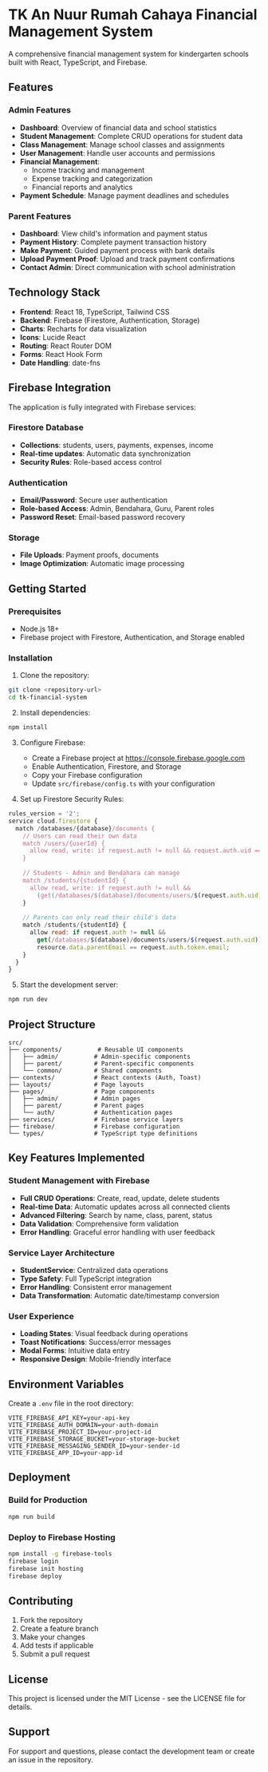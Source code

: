 # TK An Nuur Rumah Cahaya Financial Management System

A comprehensive financial management system for kindergarten schools built with React, TypeScript, and Firebase.

## Features

### Admin Features
- **Dashboard**: Overview of financial data and school statistics
- **Student Management**: Complete CRUD operations for student data
- **Class Management**: Manage school classes and assignments
- **User Management**: Handle user accounts and permissions
- **Financial Management**: 
  - Income tracking and management
  - Expense tracking and categorization
  - Financial reports and analytics
- **Payment Schedule**: Manage payment deadlines and schedules

### Parent Features
- **Dashboard**: View child's information and payment status
- **Payment History**: Complete payment transaction history
- **Make Payment**: Guided payment process with bank details
- **Upload Payment Proof**: Upload and track payment confirmations
- **Contact Admin**: Direct communication with school administration

## Technology Stack

- **Frontend**: React 18, TypeScript, Tailwind CSS
- **Backend**: Firebase (Firestore, Authentication, Storage)
- **Charts**: Recharts for data visualization
- **Icons**: Lucide React
- **Routing**: React Router DOM
- **Forms**: React Hook Form
- **Date Handling**: date-fns

## Firebase Integration

The application is fully integrated with Firebase services:

### Firestore Database
- **Collections**: students, users, payments, expenses, income
- **Real-time updates**: Automatic data synchronization
- **Security Rules**: Role-based access control

### Authentication
- **Email/Password**: Secure user authentication
- **Role-based Access**: Admin, Bendahara, Guru, Parent roles
- **Password Reset**: Email-based password recovery

### Storage
- **File Uploads**: Payment proofs, documents
- **Image Optimization**: Automatic image processing

## Getting Started

### Prerequisites
- Node.js 18+ 
- Firebase project with Firestore, Authentication, and Storage enabled

### Installation

1. Clone the repository:
```bash
git clone <repository-url>
cd tk-financial-system
```

2. Install dependencies:
```bash
npm install
```

3. Configure Firebase:
   - Create a Firebase project at https://console.firebase.google.com
   - Enable Authentication, Firestore, and Storage
   - Copy your Firebase configuration
   - Update `src/firebase/config.ts` with your configuration

4. Set up Firestore Security Rules:
```javascript
rules_version = '2';
service cloud.firestore {
  match /databases/{database}/documents {
    // Users can read their own data
    match /users/{userId} {
      allow read, write: if request.auth != null && request.auth.uid == userId;
    }
    
    // Students - Admin and Bendahara can manage
    match /students/{studentId} {
      allow read, write: if request.auth != null && 
        (get(/databases/$(database)/documents/users/$(request.auth.uid)).data.role in ['admin', 'bendahara']);
    }
    
    // Parents can only read their child's data
    match /students/{studentId} {
      allow read: if request.auth != null && 
        get(/databases/$(database)/documents/users/$(request.auth.uid)).data.role == 'parent' &&
        resource.data.parentEmail == request.auth.token.email;
    }
  }
}
```

5. Start the development server:
```bash
npm run dev
```

## Project Structure

```
src/
├── components/          # Reusable UI components
│   ├── admin/          # Admin-specific components
│   ├── parent/         # Parent-specific components
│   └── common/         # Shared components
├── contexts/           # React contexts (Auth, Toast)
├── layouts/            # Page layouts
├── pages/              # Page components
│   ├── admin/          # Admin pages
│   ├── parent/         # Parent pages
│   └── auth/           # Authentication pages
├── services/           # Firebase service layers
├── firebase/           # Firebase configuration
└── types/              # TypeScript type definitions
```

## Key Features Implemented

### Student Management with Firebase
- **Full CRUD Operations**: Create, read, update, delete students
- **Real-time Data**: Automatic updates across all connected clients
- **Advanced Filtering**: Search by name, class, parent, status
- **Data Validation**: Comprehensive form validation
- **Error Handling**: Graceful error handling with user feedback

### Service Layer Architecture
- **StudentService**: Centralized data operations
- **Type Safety**: Full TypeScript integration
- **Error Handling**: Consistent error management
- **Data Transformation**: Automatic date/timestamp conversion

### User Experience
- **Loading States**: Visual feedback during operations
- **Toast Notifications**: Success/error messages
- **Modal Forms**: Intuitive data entry
- **Responsive Design**: Mobile-friendly interface

## Environment Variables

Create a `.env` file in the root directory:

```env
VITE_FIREBASE_API_KEY=your-api-key
VITE_FIREBASE_AUTH_DOMAIN=your-auth-domain
VITE_FIREBASE_PROJECT_ID=your-project-id
VITE_FIREBASE_STORAGE_BUCKET=your-storage-bucket
VITE_FIREBASE_MESSAGING_SENDER_ID=your-sender-id
VITE_FIREBASE_APP_ID=your-app-id
```

## Deployment

### Build for Production
```bash
npm run build
```

### Deploy to Firebase Hosting
```bash
npm install -g firebase-tools
firebase login
firebase init hosting
firebase deploy
```

## Contributing

1. Fork the repository
2. Create a feature branch
3. Make your changes
4. Add tests if applicable
5. Submit a pull request

## License

This project is licensed under the MIT License - see the LICENSE file for details.

## Support

For support and questions, please contact the development team or create an issue in the repository.